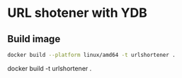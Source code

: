 # URL shotener with YDB

## Build image

```bash
docker build --platform linux/amd64 -t urlshortener .
```

docker build -t urlshortener .
